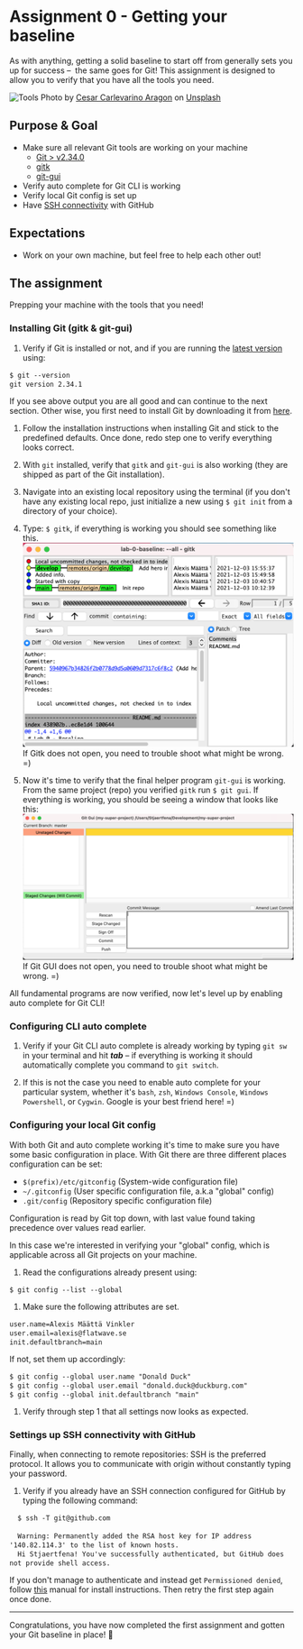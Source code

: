 # Assignment 0 - Getting your baseline
As with anything, getting a solid baseline to start off from generally sets you up for success –  the same goes for Git! This assignment is designed to allow you to verify that you have all the tools you need.

![Tools](./docs/tools.jpeg)
Photo by <a href="https://unsplash.com/@carlevarino?utm_source=unsplash&utm_medium=referral&utm_content=creditCopyText">Cesar Carlevarino Aragon</a> on <a href="https://unsplash.com/s/photos/tools?utm_source=unsplash&utm_medium=referral&utm_content=creditCopyText">Unsplash</a>

## Purpose & Goal
- Make sure all relevant Git tools are working on your machine
  - [Git > v2.34.0][1]
  - [gitk](http://git-scm.com/docs/gitk)
  - [git-gui](http://git-scm.com/docs/git-gui)
- Verify auto complete for Git CLI is working
- Verify local Git config is set up
- Have [SSH connectivity][2] with GitHub

## Expectations
- Work on your own machine, but feel free to help each other out!

## The assignment
Prepping your machine with the tools that you need!

### Installing Git (gitk & git-gui)
1. Verify if Git is installed or not, and if you are running the [latest version](https://en.wikipedia.org/wiki/Git#Releases) using:
```
$ git --version
git version 2.34.1
```
If you see above output you are all good and can continue to the next section. Other wise, you first need to install Git by downloading it from [here][1].

1. Follow the installation instructions when installing Git and stick to the predefined defaults. Once done, redo step one to verify everything looks correct.

1. With `git` installed, verify that `gitk` and `git-gui` is also working (they are shipped as part of the Git installation).

  1. Navigate into an existing local repository using the terminal (if you don't have any existing local repo, just initialize a new using `$ git init` from a directory of your choice).

  1. Type: `$ gitk`, if everything is working you should see something like this.
  ![Gitk](./docs/gitk.png)
  If Gitk does not open, you need to trouble shoot what might be wrong. =)

  1. Now it's time to verify that the final helper program `git-gui` is working. From the same project (repo) you verified `gitk` run `$ git gui`. If everything is working, you should be seeing a window that looks like this:
  ![Git gui](./docs/git-gui.png)
  If Git GUI does not open, you need to trouble shoot what might be wrong. =)

All fundamental programs are now verified, now let's level up by enabling auto complete for Git CLI!

### Configuring CLI auto complete
1. Verify if your Git CLI auto complete is already working by typing `git sw` in your terminal and hit **_tab_** – if everything is working it should automatically complete you command to `git switch`.

1. If this is not the case you need to enable auto complete for your particular system, whether it's `bash`, `zsh`, `Windows Console`, `Windows Powershell`, or `Cygwin`. Google is your best friend here! =)

### Configuring your local Git config
With both Git and auto complete working it's time to make sure you have some basic configuration in place. With Git there are three different places configuration can be set:
- `$(prefix)/etc/gitconfig` (System-wide configuration file)
- `~/.gitconfig` (User specific configuration file, a.k.a "global" config)
- `.git/config` (Repository specific configuration file)

Configuration is read by Git top down, with last value found taking precedence over values read earlier.

In this case we're interested in verifying your "global" config, which is applicable across all Git projects on your machine.

1. Read the configurations already present using:
```
$ git config --list --global
```
1. Make sure the following attributes are set.
```
user.name=Alexis Määttä Vinkler
user.email=alexis@flatwave.se
init.defaultbranch=main
```
If not, set them up accordingly:
```
$ git config --global user.name "Donald Duck"
$ git config --global user.email "donald.duck@duckburg.com"
$ git config --global init.defaultbranch "main"
```
1. Verify through step 1 that all settings now looks as expected.

### Settings up SSH connectivity with GitHub
Finally, when connecting to remote repositories: SSH is the preferred protocol. It allows you to communicate with origin without constantly typing your password.

1. Verify if you already have an SSH connection configured for GitHub by typing the following command:
```
  $ ssh -T git@github.com

  Warning: Permanently added the RSA host key for IP address '140.82.114.3' to the list of known hosts.
  Hi Stjaertfena! You've successfully authenticated, but GitHub does not provide shell access.
```
If you don't manage to authenticate and instead get `Permissioned denied`, follow [this][2] manual for install instructions. Then retry the first step again once done.

---
Congratulations, you have now completed the first assignment and gotten your Git baseline in place! 🎉

[1]: http://git-scm.com/downloads "Git"
[2]: https://docs.github.com/en/authentication/connecting-to-github-with-ssh "SSH"
